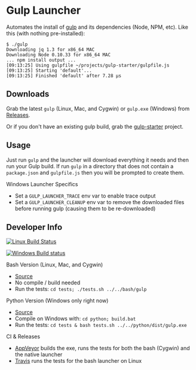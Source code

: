 Gulp Launcher
=============

Automates the install of [gulp](http://gulpjs.com/) and its dependencies (Node, NPM, etc).  Like this (with nothing pre-installed):
```
$ ./gulp
Downloading jq 1.3 for x86_64 MAC
Downloading Node 0.10.33 for x86_64 MAC
... npm install output ...
[09:13:25] Using gulpfile ~/projects/gulp-starter/gulpfile.js
[09:13:25] Starting 'default'...
[09:13:25] Finished 'default' after 7.28 μs
```


Downloads
---------

Grab the latest `gulp` (Linux, Mac, and Cygwin) or `gulp.exe` (Windows) from [Releases](https://github.com/jamesward/gulp-launcher/releases).

Or if you don't have an existing gulp build, grab the [gulp-starter](https://github.com/jamesward/gulp-starter) project.


Usage
-----

Just run `gulp` and the launcher will download everything it needs and then run your Gulp build.  If run `gulp` in a directory that does not contain a `package.json` and `gulpfile.js` then you will be prompted to create them.

Windows Launcher Specifics
* Set a `GULP_LAUNCHER_TRACE` env var to enable trace output
* Set a `GULP_LAUNCHER_CLEANUP` env var to remove the downloaded files before running gulp (causing them to be re-downloaded)


Developer Info
--------------

[![Linux Build Status](https://travis-ci.org/jamesward/gulp-launcher.svg?branch=master)](https://travis-ci.org/jamesward/gulp-launcher)

[![Windows Build status](https://ci.appveyor.com/api/projects/status/0yui49am31q2i91i?svg=true)](https://ci.appveyor.com/project/jamesward/gulp-launcher)

Bash Version (Linux, Mac, and Cygwin)
* [Source](bash/gulp)
* No compile / build needed
* Run the tests: `cd tests; ./tests.sh ../../bash/gulp`

Python Version (Windows only right now)
* [Source](python/gulp.py)
* Compile on Windows with: `cd python; build.bat`
* Run the tests: `cd tests & bash tests.sh ../../python/dist/gulp.exe`

CI & Releases
* [AppVeyor](http://www.appveyor.com) builds the exe, runs the tests for both the bash (Cygwin) and the native launcher
* [Travis](https://travis-ci.org/) runs the tests for the bash launcher on Linux
